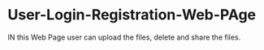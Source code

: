 # User-Login-Registration-Web-PAge
IN this Web Page user can upload the files, delete and share the files. 
